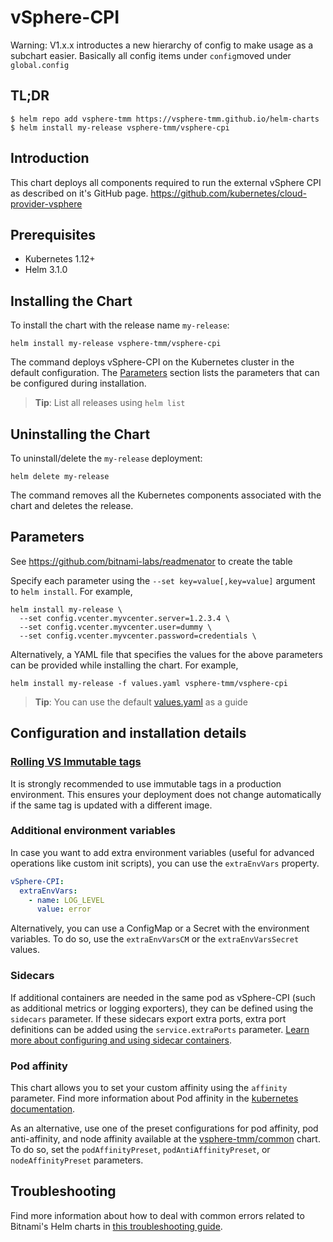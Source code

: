 # vSphere-CPI

Warning: V1.x.x introductes a new hierarchy of config to make usage as a subchart easier.
Basically all config items under `config`moved under `global.config`
## TL;DR

```console
$ helm repo add vsphere-tmm https://vsphere-tmm.github.io/helm-charts
$ helm install my-release vsphere-tmm/vsphere-cpi
```

## Introduction

This chart deploys all components required to run the external vSphere CPI as described on it's GitHub page.
https://github.com/kubernetes/cloud-provider-vsphere

## Prerequisites

- Kubernetes 1.12+
- Helm 3.1.0


## Installing the Chart

To install the chart with the release name `my-release`:

```console
helm install my-release vsphere-tmm/vsphere-cpi
```

The command deploys vSphere-CPI on the Kubernetes cluster in the default configuration. The [Parameters](#parameters) section lists the parameters that can be configured during installation.

> **Tip**: List all releases using `helm list`

## Uninstalling the Chart

To uninstall/delete the `my-release` deployment:

```console
helm delete my-release
```

The command removes all the Kubernetes components associated with the chart and deletes the release.

## Parameters

See https://github.com/bitnami-labs/readmenator to create the table

Specify each parameter using the `--set key=value[,key=value]` argument to `helm install`. For example,

```console
helm install my-release \
  --set config.vcenter.myvcenter.server=1.2.3.4 \
  --set config.vcenter.myvcenter.user=dummy \
  --set config.vcenter.myvcenter.password=credentials \
```

Alternatively, a YAML file that specifies the values for the above parameters can be provided while installing the chart. For example,

```console
helm install my-release -f values.yaml vsphere-tmm/vsphere-cpi
```

> **Tip**: You can use the default [values.yaml](values.yaml) as a guide

## Configuration and installation details

### [Rolling VS Immutable tags](https://docs.bitnami.com/containers/how-to/understand-rolling-tags-containers/)

It is strongly recommended to use immutable tags in a production environment. This ensures your deployment does not change automatically if the same tag is updated with a different image.

### Additional environment variables

In case you want to add extra environment variables (useful for advanced operations like custom init scripts), you can use the `extraEnvVars` property.

```yaml
vSphere-CPI:
  extraEnvVars:
    - name: LOG_LEVEL
      value: error
```

Alternatively, you can use a ConfigMap or a Secret with the environment variables. To do so, use the `extraEnvVarsCM` or the `extraEnvVarsSecret` values.

### Sidecars

If additional containers are needed in the same pod as vSphere-CPI (such as additional metrics or logging exporters), they can be defined using the `sidecars` parameter. If these sidecars export extra ports, extra port definitions can be added using the `service.extraPorts` parameter. [Learn more about configuring and using sidecar containers](https://docs.bitnami.com/kubernetes/apps/vSphere-CPI/administration/configure-use-sidecars/).

### Pod affinity

This chart allows you to set your custom affinity using the `affinity` parameter. Find more information about Pod affinity in the [kubernetes documentation](https://kubernetes.io/docs/concepts/configuration/assign-pod-node/#affinity-and-anti-affinity).

As an alternative, use one of the preset configurations for pod affinity, pod anti-affinity, and node affinity available at the [vsphere-tmm/common](https://github.com/vsphere-tmm/charts/tree/master/vsphere-tmm/common#affinities) chart. To do so, set the `podAffinityPreset`, `podAntiAffinityPreset`, or `nodeAffinityPreset` parameters.

## Troubleshooting

Find more information about how to deal with common errors related to Bitnami's Helm charts in [this troubleshooting guide](https://docs.bitnami.com/general/how-to/troubleshoot-helm-chart-issues).
